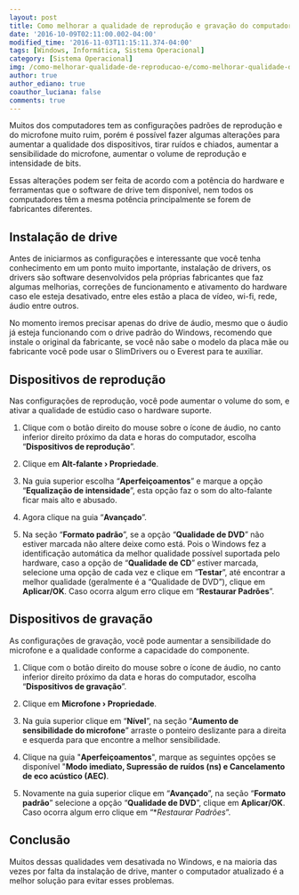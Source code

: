 ```yaml
---
layout: post
title: Como melhorar a qualidade de reprodução e gravação do computador
date: '2016-10-09T02:11:00.002-04:00'
modified_time: '2016-11-03T11:15:11.374-04:00'
tags: [Windows, Informática, Sistema Operacional]
category: [Sistema Operacional]
img: /como-melhorar-qualidade-de-reproducao-e/como-melhorar-qualidade-de-reproducao-e.jpg
author: true
author_ediano: true
coauthor_luciana: false
comments: true
---
```


Muitos dos computadores tem as configurações padrões de reprodução e do microfone muito ruim, porém é possível fazer algumas alterações para aumentar a qualidade dos dispositivos, tirar ruídos e chiados, aumentar a sensibilidade do microfone, aumentar o volume de reprodução e intensidade de bits.

Essas alterações podem ser feita de acordo com a potência do hardware e ferramentas que o software de drive tem disponível, nem todos os computadores têm a mesma potência principalmente se forem de fabricantes diferentes.

## Instalação de drive
Antes de iniciarmos as configurações e interessante que você tenha conhecimento em um ponto muito importante, instalação de drivers, os drivers são software desenvolvidos pela próprias fabricantes que faz algumas melhorias, correções de funcionamento e ativamento do hardware caso ele esteja desativado, entre eles estão a placa de vídeo, wi-fi, rede, áudio entre outros.

No momento iremos precisar apenas do drive de áudio, mesmo que o áudio já esteja funcionando com o drive padrão do Windows, recomendo que instale o original da fabricante, se você não sabe o modelo da placa mãe ou fabricante você pode usar o SlimDrivers ou o Everest para te auxiliar.

## Dispositivos de reprodução
Nas configurações de reprodução, você pode aumentar o volume do som, e ativar a qualidade de estúdio caso o hardware suporte. 

1. Clique com o botão direito do mouse sobre o ícone de áudio, no canto inferior direito próximo da data e horas do computador, escolha “**Dispositivos de reprodução**”.

2. Clique em **Alt-falante › Propriedade**.

3. Na guia superior escolha “**Aperfeiçoamentos**” e marque a opção “**Equalização de intensidade**”, esta opção faz o som do alto-falante ficar mais alto e abusado.

4. Agora clique na guia “**Avançado**”.

5. Na seção “**Formato padrão**”, se a opção “**Qualidade de DVD**” não estiver marcada não altere deixe como está. Pois o Windows fez a identificação automática da melhor qualidade possível suportada pelo hardware, caso a opção de “**Qualidade de CD**” estiver marcada, selecione uma opção de cada vez e clique em “**Testar**”, até encontrar a melhor qualidade (geralmente é a “Qualidade de DVD”), clique em **Aplicar/OK**. Caso ocorra algum erro clique em “**Restaurar Padrões**”.

## Dispositivos de gravação
As configurações de gravação, você pode aumentar a sensibilidade do microfone e a qualidade conforme a capacidade do componente.

1. Clique com o botão direito do mouse sobre o ícone de áudio, no canto inferior direito próximo da data e horas do computador, escolha “**Dispositivos de gravação**”.

2. Clique em **Microfone › Propriedade**.

3. Na guia superior clique em “**Nível**”, na seção “**Aumento de sensibilidade do microfone**” arraste o ponteiro deslizante para a direita e esquerda para que encontre a melhor sensibilidade.

4. Clique na guia "**Aperfeiçoamentos**", marque as seguintes opções se disponível "**Modo imediato, Supressão de ruídos (ns) e Cancelamento de eco acústico (AEC)**.

5. Novamente na guia superior clique em “**Avançado**”, na seção “**Formato padrão**” selecione a opção “**Qualidade de DVD**”, clique em **Aplicar/OK**. Caso ocorra algum erro clique em “**Restaurar Padrões*”.

## Conclusão
Muitos dessas qualidades vem desativada no Windows, e na maioria das vezes por falta da instalação de drive, manter o computador atualizado é a melhor solução para evitar esses problemas.